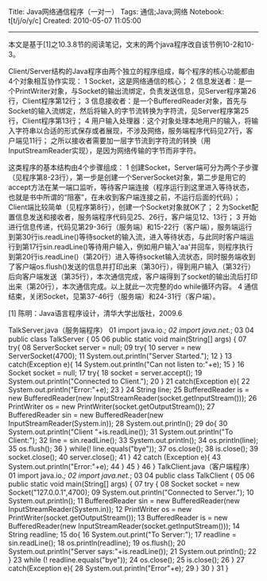 Title: Java网络通信程序（一对一）
Tags: 通信;Java;网络
Notebook: t[t/j/o/y/c]
Created: 2010-05-07 11:05:00

------

本文是基于[1]之10.3.8节的阅读笔记，文末的两个java程序改自该节例10-2和10-3。 
 
 Client/Server结构的Java程序由两个独立的程序组成，每个程序的核心功能都由4个对象相互协作实现： 
 1 Socket，这是网络通信的核心； 
 2 信息发送者：是一个PrintWriter对象，与Socket的输出流绑定，负责发送信息，见Server程序第26行，Client程序第12行； 
 3 信息接收者：是一个BufferedReader对象，首先与Socket的输入流绑定，然后将输入的字节流转换为字符流，见Server程序第25行，Client程序第13行； 
 4 用户输入处理器：这个对象处理本地用户的输入，将输入字符串以合适的形式保存或者展现，不涉及网络，服务端程序代码见27行，客户端见11行； 
之所以接收者需要加一层字节流到字符流的转换（用InputStreamReader实现），是因为网络传输的字节而非字符。 
 
 这类程序的基本结构由4个步骤组成： 
 1 创建Socket，Server端可分为两个子步骤（见程序第8-23行），第一步是创建一个ServerSocket对象，第二步是用它的accept方法在某一端口监听，等待客户端连接（程序运行到这里进入等待状态，也就是书中所谓的“阻塞”，在未收到客户端连接之前，不运行后面的代码）；Client端比较简单（见程序第8行），创建一个Socket对象就OK了； 
 2 为Socket配置信息发送和接收者，服务端程序代码见25、26行，客户端见12、13行； 
 3 开始进行信息传递，代码见第29-36行（服务端）和15-22行（客户端），服务端运行到第30行is.readLine()等待socket的输入流，进入等待状态，与此同时客户端运行到第17行sin.readLine()等待用户输入，例如用户输入'aa'并回车，则程序执行到第20行is.readLine()（第20行）进入等待socket输入流状态，同时服务端收到了客户端os.flush()发送的信息并打印出来（第30行），得到用户输入（第32行）后向客户端发送（第35行），本次通信完成，客户端得到了socket的输出流后打印出来（第20行），本次通信完成。以上就此一次完整的do while循环内容。 
 4 通信结束，关闭Socket，见第37-46行（服务端）和24-31行（客户端）。 
 
[1] 陈明：Java语言程序设计，清华大学出版社，2009.6 
 
 TalkServer.java（服务端程序） 
01 import java.io.*; 
02 import java.net.*; 
03 
04 public class TalkServer { 
05 
06 public static void main(String[] args) { 
07 try{ 
08  ServerSocket server = null; 
09  try{ 
10  server = new ServerSocket(4700); 
11  System.out.println("Server Started."); 
12  } 
13  catch(Exception e){ 
14  System.out.println("Can not listen to:"+e); 
15  } 
16  Socket socket = null; 
17  try{ 
18  socket = server.accept(); 
19  System.out.println("Connected to Client."); 
20  } 
21  catch(Exception e){ 
22  System.out.println("Error:"+e); 
23  } 
24  String line; 
25  BufferedReader is = new BufferedReader(new InputStreamReader(socket.getInputStream())); 
26  PrintWriter os = new PrintWriter(socket.getOutputStream()); 
27  BufferedReader sin = new BufferedReader(new InputStreamReader(System.in)); 
28  System.out.println(); 
29  do{ 
30  System.out.println("Client "+is.readLine()); 
31  System.out.println("To Client:"); 
32  line = sin.readLine(); 
33  System.out.println(); 
34  os.println(line); 
35  os.flush(); 
36  } while(! line.equals("bye")); 
37  os.close(); 
38  is.close(); 
39  socket.close(); 
40  server.close(); 
41 } 
42 catch (Exception e){ 
43  System.out.println("Error:"+e); 
44 } 
45 } 
46 } 
 TalkClient.java（客户端程序） 
01 import java.io.*; 
02 import java.net.*; 
03 
04 public class TalkClient { 
05 
06 public static void main(String[] args) { 
07 try { 
08 Socket socket = new Socket("127.0.0.1",4700); 
09 System.out.println("Connected to Server."); 
10 System.out.println(); 
11 BufferedReader sin = new BufferedReader(new InputStreamReader(System.in)); 
12 PrintWriter os = new PrintWriter(socket.getOutputStream()); 
13 BufferedReader is = new BufferedReader(new InputStreamReader(socket.getInputStream())); 
14 String readline; 
15 do{ 
16  System.out.print("To Server:"); 
17  readline = sin.readLine(); 
18  os.println(readline); 
19  os.flush(); 
20  System.out.println("Server says:"+is.readLine()); 
21  System.out.println(); 
22 } 
23 while (! readline.equals("bye")); 
24 os.close(); 
25 is.close(); 
26 } 
27 catch(Exception e){ 
28 System.out.println("Error"+e); 
29 } 
30 } 
31 }